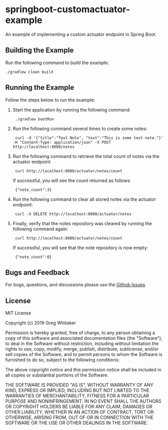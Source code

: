 # springboot-customactuator-example
An example of implementing a custom actuator endpoint in Spring Boot.

## Building the Example
Run the following command to build the example:

    ./gradlew clean build
    
## Running the Example
Follow the steps below to run the example:

1. Start the application by running the following command:

        ./gradlew bootRun
        
2. Run the following command several times to create some notes:

        curl -d '{"title":"Test Note", "text":"This is some test note."}' -H "Content-Type: application/json" -X POST http://localhost:8080/notes

3. Run the following command to retrieve the total count of notes via the actuator endpoint:

        curl http://localhost:8080/actuator/notes/count
        
    If successful, you will see the count returned as follows:
    
        {"note_count":3}

4. Run the following command to clear all stored notes via the actuator endpoint:

        curl -X DELETE http://localhost:8080/actuator/notes
        
5. Finally, verify that the notes repository was cleared by running the following command again:

        curl http://localhost:8080/actuator/notes/count
        
    If successful, you will see that the note repository is now empty:

        {"note_count":0}

## Bugs and Feedback
For bugs, questions, and discussions please use the [Github Issues](https://github.com/gregwhitaker/springboot-customactuator-example/issues).

## License
MIT License

Copyright (c) 2019 Greg Whitaker

Permission is hereby granted, free of charge, to any person obtaining a copy
of this software and associated documentation files (the "Software"), to deal
in the Software without restriction, including without limitation the rights
to use, copy, modify, merge, publish, distribute, sublicense, and/or sell
copies of the Software, and to permit persons to whom the Software is
furnished to do so, subject to the following conditions:

The above copyright notice and this permission notice shall be included in all
copies or substantial portions of the Software.

THE SOFTWARE IS PROVIDED "AS IS", WITHOUT WARRANTY OF ANY KIND, EXPRESS OR
IMPLIED, INCLUDING BUT NOT LIMITED TO THE WARRANTIES OF MERCHANTABILITY,
FITNESS FOR A PARTICULAR PURPOSE AND NONINFRINGEMENT. IN NO EVENT SHALL THE
AUTHORS OR COPYRIGHT HOLDERS BE LIABLE FOR ANY CLAIM, DAMAGES OR OTHER
LIABILITY, WHETHER IN AN ACTION OF CONTRACT, TORT OR OTHERWISE, ARISING FROM,
OUT OF OR IN CONNECTION WITH THE SOFTWARE OR THE USE OR OTHER DEALINGS IN THE
SOFTWARE.